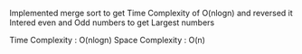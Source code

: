 Implemented merge sort to get Time Complexity of O(nlogn) and reversed it
Intered even and Odd numbers to get Largest numbers

Time Complexity : O(nlogn)
Space Complexity : O(n)
